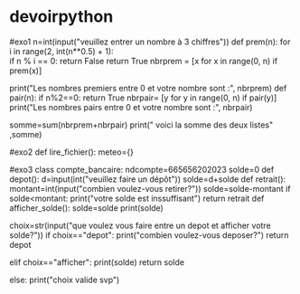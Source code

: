 # devoirpython
#exo1
n=int(input("veuillez entrer un nombre à 3 chiffres"))
def prem(n):
    for i in range(2, int(n**0.5) + 1):  
        if n % i == 0:
            return False
    return True
nbrprem = [x for x in range(0, n) if prem(x)]

print("Les nombres premiers entre 0 et votre nombre sont :", nbrprem)
def pair(n): 
     if n%2==0:
         return True
nbrpair= [y for y in range(0, n) if pair(y)]
print("Les nombres pairs entre 0 et votre nombre sont :", nbrpair)

somme=sum(nbrprem+nbrpair)
print(" voici la somme des deux listes" ,somme)


#exo2
def lire_fichier():
    meteo={}

#exo3
class compte_bancaire:
    ndcompte=665656202023
    solde=0
def depot():
    d=input(int("veuillez faire un dépôt"))
    solde=d+solde
def retrait():
   montant=int(input("combien voulez-vous retirer?"))
   solde=solde-montant
   if solde<montant:
    print("votre solde est inssuffisant")
    return retrait
def afficher_solde():
    solde=solde
    print(solde)
     
choix=str(input("que voulez vous faire entre un depot et afficher votre solde?"))
if choix=="depot":
    print("combien voulez-vous deposer?")
return depot

elif choix=="afficher":
            print(solde)
    return solde
            
else:
            print("choix valide svp")


    
